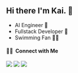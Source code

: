## Hi there I'm Kai. 👋

<!--
**hqman/hqman** is a ✨ _special_ ✨ repository because its `README.md` (this file) appears on your GitHub profile.

Here are some ideas to get you started:

- 🔭 I’m currently working on ...
- 🌱 I’m currently learning ...
- 👯 I’m looking to collaborate on ...
- 🤔 I’m looking for help with ...
- 💬 Ask me about ...
 📫 How to reach me: ...
- 😄 Pronouns: ...
- ⚡ Fun fact: ...
<a href="https://www.hqman.us"><img src="https://img.shields.io/badge/-website-3423A6?style=flat-square&logo=Google-Chrome&logoColor=white"/></a>
-->
- AI Engineer  🤖  
- Fullstack Developer 🐍 
- Swimming Fan 🏊‍♂️ 
<h4> 🤝🏻 &nbsp;Connect with Me </h4>

<p align="left">

<a href="https://x.com/hqmank"><img src="https://img.shields.io/badge/-hqmank_-000000?style=flat-square&logo=X&logoColor=white"/></a>
<a href="https://linkedin.com/in/hqman"><img src="https://img.shields.io/badge/-hqman-0077B5?style=flat-square&logo=Linkedin&logoColor=white"/></a>
<a href="mailto:hi@hqman.us"><img src="https://img.shields.io/badge/-hi@hqman.us-D14836?style=flat-square&logo=Gmail&logoColor=white"/></a>
</p>
